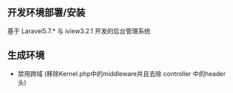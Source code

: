## 开发环境部署/安装

基于 Laravel5.7.* 与 iview3.2.1 开发的后台管理系统


## 生成环境

- 禁用跨域 (移除Kernel.php中的middleware并且去除 controller 中的header头)